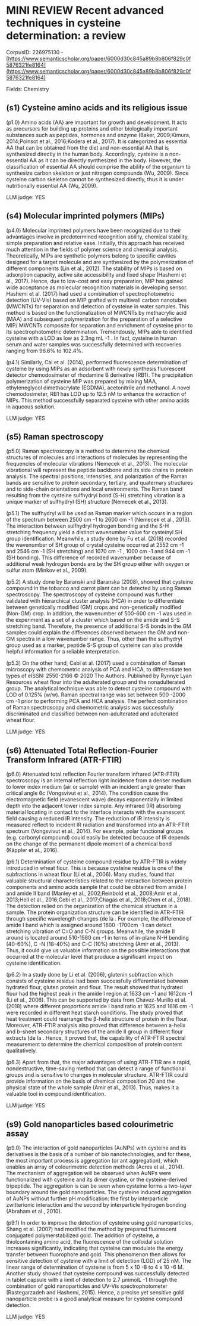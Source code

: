 # MINI REVIEW Recent advanced techniques in cysteine determination: a review

CorpusID: 226975130 - [https://www.semanticscholar.org/paper/6000d30c845a89b8b806f829c0f5876321fe8164](https://www.semanticscholar.org/paper/6000d30c845a89b8b806f829c0f5876321fe8164)

Fields: Chemistry

## (s1) Cysteine amino acids and its religious issue
(p1.0) Amino acids (AA) are important for growth and development. It acts as precursors for building up proteins and other biologically important substances such as peptides, hormones and enzyme (Baker, 2009;Kimura, 2014;Poinsot et al., 2016;Kodera et al., 2017). It is categorized as essential AA that can be obtained from the diet and non-essential AA that is synthesized directly in the human body. Accordingly, cysteine is a non-essential AA as it can be directly synthesized in the body. However, the classification of essential AA should comprise the ability of the organism to synthesize carbon skeleton or just nitrogen compounds (Wu, 2009). Since cysteine carbon skeleton cannot be synthesized directly, thus it is under nutritionally essential AA (Wu, 2009).

LLM judge: YES

## (s4) Molecular imprinted polymers (MIPs)
(p4.0) Molecular imprinted polymers have been recognized due to their advantages involve in predetermined recognition ability, chemical stability, simple preparation and relative ease. Initially, this approach has received much attention in the fields of polymer science and chemical analysis. Theoretically, MIPs are synthetic polymers belong to specific cavities designed for a target molecule and are synthesized by the polymerization of different components (Lin et al., 2012). The stability of MIPs is based on adsorption capacity, active site accessibility and fixed shape (Hashemi et al., 2017). Hence, due to low-cost and easy preparation, MIP has gained wide acceptance as molecular recognition materials in developing sensor. Hashemi et al. (2017) had used a combination of spectrophotometric detection (UV-Vis) based on MIP grafted with multiwall carbon nanotubes (MWCNTs) for separation and detection of cysteine in water samples. This method is based on the functionalization of MWCNTs by methacrylic acid (MAA) and subsequent polymerization for the preparation of a selective MIP/ MWCNTs composite for separation and enrichment of cysteine prior to its spectrophotometric determination. Tremendously, MIPs able to identified cysteine with a LOD as low as 2.3ng mL -1 . In fact, cysteine in human serum and water samples was successfully determined with recoveries ranging from 96.6% to 102.4%.

(p4.1) Similarly, Cai et al. (2014), performed fluorescence determination of cysteine by using MIPs as an adsorbent with newly synthesis fluorescent detector chemodosimeter of rhodamine B derivative (RB1). The precipitation polymerization of cysteine MIP was prepared by mixing MAA, ethyleneglycol dimethacrylate (EGDMA), acetonitrile and methanol. A novel chemodosimeter, RB1 has LOD up to 12.5 nM to enhance the extraction of MIPs. This method successfully separated cysteine with other amino acids in aqueous solution.

LLM judge: YES

## (s5) Raman spectroscopy
(p5.0) Raman spectroscopy is a method to determine the chemical structures of molecules and interactions of molecules by representing the frequencies of molecular vibrations (Nemecek et al., 2013). The molecular vibrational will represent the peptide backbone and its side chains in protein analysis. The spectral positions, intensities, and polarization of the Raman bands are sensitive to protein secondary, tertiary, and quaternary structures and to side-chain orientations and local environments. The Raman band resulting from the cysteine sulfhydryl bond (S-H) stretching vibration is a unique marker of sulfhydryl (SH) structure (Nemecek et al., 2013).

(p5.1) The sulfhydryl will be used as Raman marker which occurs in a region of the spectrum between 2500 cm -1 to 2600 cm -1 (Nemecek et al., 2013). The interaction between sulfhydryl hydrogen bonding and the S-H stretching frequency yield a distinct wavenumber value for cysteinyl SH group identification. Meanwhile, a study done by Fu et al. (2018) recorded the wavenumber of SH group of crystal cysteine occurred at 2552 cm -1 and 2546 cm -1 (SH stretching) and 1070 cm -1 , 1000 cm -1 and 944 cm -1 (SH bonding). This difference of recorded wavenumber because of additional weak hydrogen bonds are by the SH group either with oxygen or sulfur atom (Minkov et al., 2009).

(p5.2) A study done by Baranski and Baranska (2008), showed that cysteine compound in the tobacco and carrot plant can be detected by using Raman spectroscopy. The spectroscopy of cysteine compound was further validated with hierarchical cluster analysis (HCA) in order to differentiate between genetically modified (GM) crops and non-genetically modified (Non-GM) crop. In addition, the wavenumber of 500-600 cm -1 was used in the experiment as a set of a cluster which based on the amide and S-S stretching band. Therefore, the presence of additional S-S bonds in the GM samples could explain the differences observed between the GM and non-GM spectra in a low wavenumber range. Thus, other than the sulfhydryl group used as a marker, peptide S-S group of cysteine can also provide helpful information for a reliable interpretation.

(p5.3) On the other hand, Cebi et al. (2017) used a combination of Raman microscopy with chemometric analysis of PCA and HCA, to differentiate ten types of eISSN: 2550-2166 © 2020 The Authors. Published by Rynnye Lyan Resources wheat flour into the adulterated group and the nonadulterated group. The analytical technique was able to detect cysteine compound with LOD of 0.125% (w/w). Raman spectral range was set between 500 -2000 cm -1 prior to performing PCA and HCA analysis. The perfect combination of Raman spectroscopy and chemometric analysis was successfully discriminated and classified between non-adulterated and adulterated wheat flour.

LLM judge: YES

## (s6) Attenuated Total Reflection-Fourier Transform Infrared (ATR-FTIR)
(p6.0) Attenuated total reflection Fourier transform infrared (ATR-FTIR) spectroscopy is an internal reflection light incidence from a denser medium to lower index medium (air or sample) with an incident angle greater than critical angle θc (Vongsvivut et al., 2014). The condition cause the electromagnetic field (evanescent wave) decays exponentially in limited depth into the adjacent lower index sample. Any infrared (IR) absorbing material locating in contact to the interface interacts with the evanescent field causing a reduced IR intensity. The reduction of IR intensity is measured reflect to incident IR radiation and transformed into an ATR-FTIR spectrum (Vongsvivut et al., 2014). For example, polar functional groups (e.g. carbonyl compound) could easily be detected because of IR depends on the change of the permanent dipole moment of a chemical bond (Käppler et al., 2016).

(p6.1) Determination of cysteine compound residue by ATR-FTIR is widely introduced in wheat flour. This is because cysteine residue is one of the subfractions in wheat flour (Li et al., 2006). Many studies, found that valuable structural characteristics related to the interaction between protein components and amino acids sample that could be obtained from amide I and amide II band (Manley et al., 2002;Reinbold et al., 2008;Amir et al., 2013;Hell et al., 2016;Cebi et al., 2017;Chagas et al., 2018;Chen et al., 2018). The detection relied on the organization of the chemical structure in a sample. The protein organization structure can be identified in ATR-FTIR through specific wavelength changes (de la . For example, the difference of amide I band which is assigned around 1600 -1700cm -1 can detect stretching vibration of C=O and C-N groups. Meanwhile, the amide II around is located around 510-1580 cm -1 in terms of in-plane N-H bending (40-60%), C -N (18-40%) and C-C (10%) stretching (Amir et al., 2013). Thus, it could give us valuable information on the possible interactions that occurred at the molecular level that produce a significant impact on cysteine identification.

(p6.2) In a study done by Li et al. (2006), glutenin subfraction which consists of cysteine residue had been successfully differentiated between hydrated flour, gluten protein and flour. The result showed that hydrated flour had the highest peak in the amide I region at 1633 cm -1 and 1612cm -1 (Li et al., 2006). This can be supported by data from Chávez-Murillo et al. (2018) where different proportions amide I band ratio at 1625 and 1616 cm -1 were recorded in different heat starch conditions. The study proved that heat treatment could rearrange the β-helix structure of protein in the flour. Moreover, ATR-FTIR analysis also proved that difference between a-helix and b-sheet secondary structures of the amide II group in different flour extracts (de la . Hence, it proved that, the capability of ATR-FTIR spectral measurement to determine the chemical composition of protein content qualitatively.

(p6.3) Apart from that, the major advantages of using ATR-FTIR are a rapid, nondestructive, time-saving method that can detect a range of functional groups and is sensitive to changes in molecular structure. ATR-FTIR could provide information on the basis of chemical composition 20 and the physical state of the whole sample (Amir et al., 2013). Thus, makes it a valuable tool in compound identification.

LLM judge: YES

## (s9) Gold nanoparticles based colourimetric assay
(p9.0) The interaction of gold nanoparticles (AuNPs) with cysteine and its derivatives is the basis of a number of bio nanotechnologies, and for these, the most important process is aggregation (or ant aggregation), which enables an array of colourimetric detection methods (Acres et al., 2014). The mechanism of aggregation will be observed when AuNPs were functionalized with cysteine and its dimer cystine, or the cysteine-derived tripeptide. The aggregation is can be seen when cysteine forms a two-layer boundary around the gold nanoparticles. The cysteine induced aggregation of AuNPs without further pH modification: the first by interparticle zwitterionic interaction and the second by interparticle hydrogen bonding (Abraham et al., 2010).

(p9.1) In order to improve the detection of cysteine using gold nanoparticles, Shang et al. (2007) had modified the method by prepared fluorescent conjugated polymerstabilized gold. The addition of cysteine, a thiolcontaining amino acid, the fluorescence of the colloidal solution increases significantly, indicating that cysteine can modulate the energy transfer between fluorophore and gold. This phenomenon then allows for sensitive detection of cysteine with a limit of detection (LOD) of 25 nM. The linear range of determination of cysteine is from 5 x 10 -8 to 4 x 10 -6 M. Another study showed that cysteine compound was successfully detected in tablet capsule with a limit of detection to 2.7 µmmolL -1 through the combination of gold nanoparticles and UV-Vis spectrophotometer (Rastegarzadeh and Hashemi, 2015). Hence, a precise yet sensitive gold nanoparticle probe is a good analytical measure for cysteine compound detection.

LLM judge: YES

